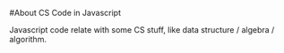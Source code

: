 #About CS Code in Javascript

Javascript code relate with some CS stuff, like data structure / algebra / algorithm.
